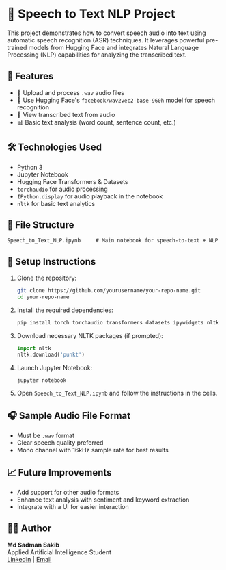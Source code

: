 
# 🎤 Speech to Text NLP Project

This project demonstrates how to convert speech audio into text using automatic speech recognition (ASR) techniques. It leverages powerful pre-trained models from Hugging Face and integrates Natural Language Processing (NLP) capabilities for analyzing the transcribed text.

## 🚀 Features

- 📁 Upload and process `.wav` audio files
- 🧠 Use Hugging Face's `facebook/wav2vec2-base-960h` model for speech recognition
- 📝 View transcribed text from audio
- 📊 Basic text analysis (word count, sentence count, etc.)

## 🛠️ Technologies Used

- Python 3
- Jupyter Notebook
- Hugging Face Transformers & Datasets
- `torchaudio` for audio processing
- `IPython.display` for audio playback in the notebook
- `nltk` for basic text analytics

## 📂 File Structure

```
Speech_to_Text_NLP.ipynb     # Main notebook for speech-to-text + NLP
```

## 🔧 Setup Instructions

1. Clone the repository:
   ```bash
   git clone https://github.com/yourusername/your-repo-name.git
   cd your-repo-name
   ```

2. Install the required dependencies:
   ```bash
   pip install torch torchaudio transformers datasets ipywidgets nltk
   ```

3. Download necessary NLTK packages (if prompted):
   ```python
   import nltk
   nltk.download('punkt')
   ```

4. Launch Jupyter Notebook:
   ```bash
   jupyter notebook
   ```

5. Open `Speech_to_Text_NLP.ipynb` and follow the instructions in the cells.

## 🎧 Sample Audio File Format

- Must be `.wav` format
- Clear speech quality preferred
- Mono channel with 16kHz sample rate for best results

## 📈 Future Improvements

- Add support for other audio formats
- Enhance text analysis with sentiment and keyword extraction
- Integrate with a UI for easier interaction

## 🧑‍💻 Author

**Md Sadman Sakib**  
Applied Artificial Intelligence Student  
[LinkedIn](#) | [Email](mailto:sakibsaadman.contact@gmail.com)
